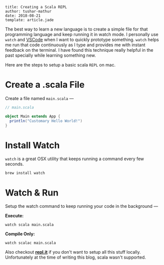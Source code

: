 ```metadata
title: Creating a Scala REPL
author: tushar-mathur
date: 2018-08-21
template: article.jade
```

The best way to learn a new language is to create a simple file for that programming language and keep running it in watch mode. I personally use `watch` and [VSCode] when I want to quickly prototype something. `watch` helps me run that code continuously as I type and provides me with instant feedback on the terminal. I have found this technique really helpful in the past specially while learning something new.

[vscode]:  https://code.visualstudio.com/

Here are the steps to setup a basic scala `REPL` on mac.

# Create a .scala File
Create a file named `main.scala` —
```scala
// main.scala

object Main extends App {
  println("Customary Hello World!")
}
```

# Install Watch
`watch` is a great OSX utility that keeps running a command every few seconds.
```
brew install watch
```

# Watch & Run
Setup the watch command to keep running your code in the background —

**Execute:**
```
watch scala main.scala
```


**Compile Only:**
```
watch scalac main.scala
```

Also checkout **[repl.it]** if you don't want to setup all this stuff locally. Unfortunately at the time of writing this blog, scala wasn't supported.


[repl.it]: https://repl.it/

